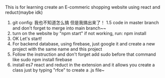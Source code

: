 This is for learning create an E-commeric shopping website using react and reduct(maybe idk)

1. git config: 我也不知道怎么搞 但是我搞出来了！
1.5 code in master branch and don't forget to merge into main branch~~
2. turn on the website by "npm start"
if not working, run: npm install
3. OK Let's start!
4. For backend database, using firebase, just google it and create a new project with the same name and this project
5. Follow the instruction and don't forget add sudo before that command like sudo npm install firebase
6. install es7 react and reduct in the extension and it allows you create a class just by typing "rfce" to create a .js file~


